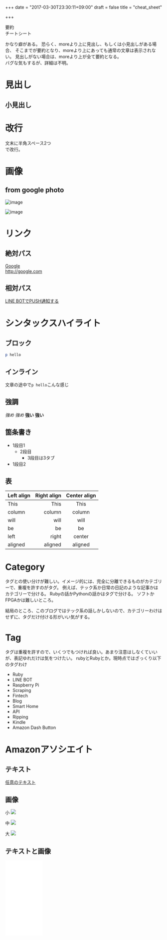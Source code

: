 +++
date = "2017-03-30T23:30:11+09:00"
draft = false
title = "cheat_sheet"

+++

要約  
チートシート

<!--more-->

かなり癖がある。
恐らく、moreより上に見出し、もしくは小見出しがある場合、
そこまでが要約となり、moreより上にあっても通常の文章は表示されない。
見出しがない場合は、moreより上が全て要約となる。  
バグな気もするが、詳細は不明。

# 見出し
## 小見出し

# 改行
文末に半角スペース2つ  
で改行。

# 画像
## from google photo
![image](https://lh3.googleusercontent.com/IrDV2v9sWU8odajHY3Eq6aHccBAlaRC_UKYmddPmc_cg_mxY-2EB5Ud3jvL9djBI74haJHvI-wKsHzfUjDIRNbfbO2a5p6OKRrxA5i8wzJLQJ7OR-uelob5foqV1LWU2FaL76nAco16z_w0lihhyjeSsoQMcvRSmNI4REfVNmasj0MIV5TO5TEA7evE9P-lJMCHRWQIViuQc7SeoZK79NOXlkPSmudl2yCPOGDz8OsPRd4i0oOxAhUZ8F4WPMvKGSbdDk-wl9UjsmwN9UmY_d4E7XRFDXMRId4kEe_BvGi_8j0hHTn9x_f1w0lYKK8g3dwLGw28QDiL0Djp7w_56FshJ5JsIy3fY2iEEVpDdPMzIBdssE3-fk_BvvZ3rO4mRqlnQSGmm1XeaYSTQl-jsUBJG_NsWPjPHO3oNU2wgdP0uQAZ4YW9cik2hmlkTbwuRHoNUvzeWeL9PTpSlI3f7Zu1frVoYkI4co8FmDpKzaaQH2akc40HhL4Pyi06UjXfimRo1DYEIabxEeNiHfY97bGRDVsyf6eX_7WS7Pb0vTtSzaauLCsqVqBd5NRJSoxGtfvbKd9Je56N8ofiSMIc9BqpOCX7PLTc_30t2wTQt_3ZtcugvUEeSpw=w510-h679-no)

![image](https://goo.gl/sWqbQI)

# リンク
## 絶対パス
[Google](http://google.com)  
http://google.com

## 相対パス
[LINE BOTでPUSH通知する](../../misc/line_push/)


# シンタックスハイライト
## ブロック
```ruby
p hello
```

## インライン
文章の途中で`p hello`こんな感じ

## 強調
*強め*
_強め_
**強い**
__強い__

## 箇条書き
- 1段目1
  - 2段目
      - 3段目は3タブ
- 1段目2

## 表
| Left align | Right align | Center align |
|:-----------|------------:|:------------:|
| This       | This        | This         |
| column     | column      | column       |
| will       | will        | will         |
| be         | be          | be           |
| left       | right       | center       |
| aligned    | aligned     | aligned      |

# Category
タグとの使い分けが難しい。イメージ的には、完全に分離できるものがカテゴリーで、重複を許すのがタグ。
例えば、テック系か日常の日記のような記事かはカテゴリーで分ける。
Rubyの話かPythonの話かはタグで分ける。
ソフトかFPGAかは難しいところ。

結局のところ、このブログではテック系の話しかしないので、カテゴリーわけはせずに、タグだけ付ける形がいい気がする。

# Tag
タグは重複を許すので、いくつでもつければ良い。あまり注意はしなくていいが、表記ゆれだけは気をつけたい。
rubyとRubyとか。現時点ではざっくり以下のタグわけ
- Ruby
- LINE BOT
- Raspberry Pi
- Scraping
- Fintech
- Blog
- Smart Home
- API
- Ripping
- Kindle
- Amazon Dash Button

# Amazonアソシエイト
## テキスト
[任意のテキスト](http://amzn.to/2CuC9Qc)

## 画像
小
<a href="https://www.amazon.co.jp/Kindle-Paperwhite-%E9%9B%BB%E5%AD%90%E6%9B%B8%E7%B1%8D%E3%83%AA%E3%83%BC%E3%83%80%E3%83%BC-Wi-Fi-%E3%83%96%E3%83%A9%E3%83%83%E3%82%AF/dp/B00QJDOM6U/ref=as_li_ss_il?ie=UTF8&qid=1518946008&sr=8-2&keywords=kindle&linkCode=li1&tag=shidetake0e-22&linkId=06cf4657a1480646e915ff34bda84373" target="_blank"><img border="0" src="//ws-fe.amazon-adsystem.com/widgets/q?_encoding=UTF8&ASIN=B00QJDOM6U&Format=_SL110_&ID=AsinImage&MarketPlace=JP&ServiceVersion=20070822&WS=1&tag=shidetake0e-22" ></a><img src="https://ir-jp.amazon-adsystem.com/e/ir?t=shidetake0e-22&l=li1&o=9&a=B00QJDOM6U" width="1" height="1" border="0" alt="" style="border:none !important; margin:0px !important;" />

中
<a href="https://www.amazon.co.jp/Kindle-Paperwhite-%E9%9B%BB%E5%AD%90%E6%9B%B8%E7%B1%8D%E3%83%AA%E3%83%BC%E3%83%80%E3%83%BC-Wi-Fi-%E3%83%96%E3%83%A9%E3%83%83%E3%82%AF/dp/B00QJDOM6U/ref=as_li_ss_il?ie=UTF8&qid=1518946008&sr=8-2&keywords=kindle&linkCode=li2&tag=shidetake0e-22&linkId=0eca241f7fe8e004ca2cb53345f74ef4" target="_blank"><img border="0" src="//ws-fe.amazon-adsystem.com/widgets/q?_encoding=UTF8&ASIN=B00QJDOM6U&Format=_SL160_&ID=AsinImage&MarketPlace=JP&ServiceVersion=20070822&WS=1&tag=shidetake0e-22" ></a><img src="https://ir-jp.amazon-adsystem.com/e/ir?t=shidetake0e-22&l=li2&o=9&a=B00QJDOM6U" width="1" height="1" border="0" alt="" style="border:none !important; margin:0px !important;" />

大
<a href="https://www.amazon.co.jp/Kindle-Paperwhite-%E9%9B%BB%E5%AD%90%E6%9B%B8%E7%B1%8D%E3%83%AA%E3%83%BC%E3%83%80%E3%83%BC-Wi-Fi-%E3%83%96%E3%83%A9%E3%83%83%E3%82%AF/dp/B00QJDOM6U/ref=as_li_ss_il?ie=UTF8&qid=1518946008&sr=8-2&keywords=kindle&linkCode=li3&tag=shidetake0e-22&linkId=d4b4280270aa00c819d5a99ba50aae18" target="_blank"><img border="0" src="//ws-fe.amazon-adsystem.com/widgets/q?_encoding=UTF8&ASIN=B00QJDOM6U&Format=_SL250_&ID=AsinImage&MarketPlace=JP&ServiceVersion=20070822&WS=1&tag=shidetake0e-22" ></a><img src="https://ir-jp.amazon-adsystem.com/e/ir?t=shidetake0e-22&l=li3&o=9&a=B00QJDOM6U" width="1" height="1" border="0" alt="" style="border:none !important; margin:0px !important;" />

## テキストと画像
<iframe style="width:120px;height:240px;" marginwidth="0" marginheight="0" scrolling="no" frameborder="0" src="//rcm-fe.amazon-adsystem.com/e/cm?lt1=_blank&bc1=000000&IS2=1&bg1=FFFFFF&fc1=000000&lc1=0000FF&t=shidetake0e-22&o=9&p=8&l=as4&m=amazon&f=ifr&ref=as_ss_li_til&asins=B00QJDOM6U&linkId=05fa0e9ef8fc667966c6780e891940c1"></iframe>
